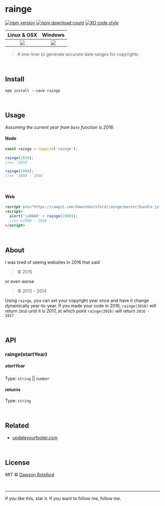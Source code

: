 # rainge
[![npm version](https://img.shields.io/npm/v/rainge.svg)](https://www.npmjs.com/package/rainge)
[![npm download count](http://img.shields.io/npm/dm/rainge.svg?style=flat)](http://npmjs.org/rainge)
[![XO code style](https://img.shields.io/badge/code_style-XO-5ed9c7.svg)](https://github.com/sindresorhus/xo)

  <table>
    <thead>
      <tr>
        <th>Linux & OSX</th>
        <th>Windows</th>
      </tr>
    </thead>
    <tbody>
      <tr>
        <td align="center">
          <a href="https://travis-ci.org/dawsonbotsford/rainge"><img src="https://api.travis-ci.org/dawsonbotsford/rainge.svg?branch=master"></a>
        </td>
        <td align="center">
          <a href="https://ci.appveyor.com/project/dawsonbotsford/rainge"><img src="https://ci.appveyor.com/api/projects/status/1qjrnuj1tni0osli?svg=true"></a>
        </td>
      </tr>
    </tbody>
  </table>

> A one-liner to generate accurate date ranges for copyrights

<br>

## Install

```
npm install --save rainge
```

<br>

## Usage

*Assuming the current year from* `Date` *function is 2016*:

#### Node

```js
const rainge = require('rainge');

rainge(2016);
//=> '2016'

rainge(1999);
//=> '1999 - 2016'
```

<br>

#### Web
```html
<script src="https://rawgit.com/dawsonbotsford/rainge/master/bundle.js"></script>
<script>
  alert('\u00A9' + rainge(1999));
  //=> ©1999 - 2016
</script>
```

<br>

## About

I was tired of seeing websites in 2016 that said
> © 2015

or even worse
>© 2012 - 2014

Using `rainge`, you can set your copyright year once and have it change dynamically year-to-year. If you made your code in 2016, `rainge(2016)` will return `2016` until it is 2017, at which point `rainge(2016)` will return `2016 - 2017`

<br>

## API

### rainge(startYear)

##### startYear

Type: `string` || `number`

#### returns

Type: `string`

<br>

## Related
* [updateyourfooter.com](http://updateyourfooter.com/)

<br>

## License

MIT © [Dawson Botsford](http://dawsonbotsford.com)

<br>

---
If you like this, star it. If you want to follow me, follow me.
